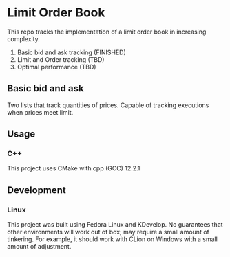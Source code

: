 # Limit Order Book

This repo tracks the implementation of a limit order book in increasing complexity.

1. Basic bid and ask tracking (FINISHED)
2. Limit and Order tracking (TBD)
3. Optimal performance (TBD)

## Basic bid and ask
Two lists that track quantities of prices. Capable of tracking executions when prices meet limit.

## Usage
### C++
This project uses CMake with cpp (GCC) 12.2.1


## Development
### Linux
This project was built using Fedora Linux and KDevelop. No guarantees that other environments will work out of box; may require a small amount of tinkering. For example, it should work with CLion on Windows with a small amount of adjustment.
